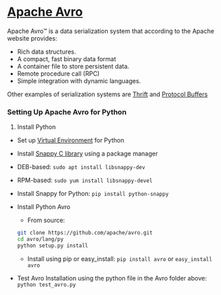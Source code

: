 # [Apache Avro](http://avro.apache.org/)
Apache Avro™  is a data serialization system that according to the Apache website provides:
+ Rich data structures.
+ A compact, fast binary data format
+ A container file to store persistent data.
+ Remote procedure call (RPC)
+ Simple integration with dynamic languages.

Other examples of serialization systems are [Thrift](http://thrift.apache.org/) and [Protocol Buffers](https://code.google.com/p/protobuf/)

### Setting Up Apache Avro for Python
1. Install Python

+ Set up [Virtual Environment](http://docs.python-guide.org/en/latest/dev/virtualenvs/) for Python

+ Install [Snappy C library](https://code.google.com/p/snappy/) using a package manager
+ DEB-based: `sudo apt install libsnappy-dev`
+ RPM-based: `sudo yum install libsnappy-devel`

+ Install Snappy for Python: `pip install python-snappy`

+ Install Python Avro
  + From source:
  ```bash
  git clone https://github.com/apache/avro.git
  cd avro/lang/py
  python setup.py install
  ```

  + Install using pip or easy_install:
  `pip install avro` or
  `easy_install avro`

+ Test Avro Installation using the python file in the Avro folder above:
  `python test_avro.py`
